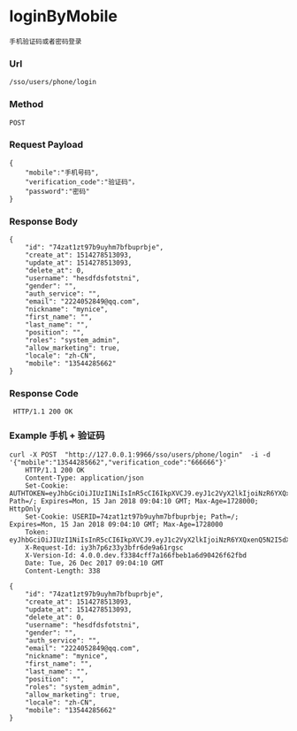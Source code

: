 # loginByMobile
    手机验证码或者密码登录
    
### Url
    /sso/users/phone/login
    
### Method
    POST

### Request Payload
    {
        "mobile":"手机号码",
        "verification_code":"验证码"，
        "password":"密码"
    }

### Response Body
    {
        "id": "74zat1zt97b9uyhm7bfbuprbje",
        "create_at": 1514278513093,
        "update_at": 1514278513093,
        "delete_at": 0,
        "username": "hesdfdsfotstni",
        "gender": "",
        "auth_service": "",
        "email": "2224052849@qq.com",
        "nickname": "mynice",
        "first_name": "",
        "last_name": "",
        "position": "",
        "roles": "system_admin",
        "allow_marketing": true,
        "locale": "zh-CN",
        "mobile": "13544285662"
    }
    
  
### Response Code
     HTTP/1.1 200 OK

### Example 手机 + 验证码
    curl -X POST  "http://127.0.0.1:9966/sso/users/phone/login"  -i -d '{"mobile":"13544285662","verification_code":"666666"}'
        HTTP/1.1 200 OK
        Content-Type: application/json
        Set-Cookie: AUTHTOKEN=eyJhbGciOiJIUzI1NiIsInR5cCI6IkpXVCJ9.eyJ1c2VyX2lkIjoiNzR6YXQxenQ5N2I5dXlobTdiZmJ1cHJiamUiLCJyb2xlcyI6InN5c3RlbV9hZG1pbiIsInByb3BzIjp7ImJyb3dzZXIiOiJjdXJsLzcuNDcuMCIsIm9zIjoidW5rbm93biIsInBsYXRmb3JtIjoidW5rbm93biJ9LCJleHAiOjE1MTYwMDcwNTAsImlhdCI6MTUxNDI3OTA1MCwiaXNzIjoid3d3LmFjY3VybWUuY29tIn0.LnNXdBeeuGlal697KOTdbd6ebvCr0NQKxgoasFPnvLs; Path=/; Expires=Mon, 15 Jan 2018 09:04:10 GMT; Max-Age=1728000; HttpOnly
        Set-Cookie: USERID=74zat1zt97b9uyhm7bfbuprbje; Path=/; Expires=Mon, 15 Jan 2018 09:04:10 GMT; Max-Age=1728000
        Token: eyJhbGciOiJIUzI1NiIsInR5cCI6IkpXVCJ9.eyJ1c2VyX2lkIjoiNzR6YXQxenQ5N2I5dXlobTdiZmJ1cHJiamUiLCJyb2xlcyI6InN5c3RlbV9hZG1pbiIsInByb3BzIjp7ImJyb3dzZXIiOiJjdXJsLzcuNDcuMCIsIm9zIjoidW5rbm93biIsInBsYXRmb3JtIjoidW5rbm93biJ9LCJleHAiOjE1MTYwMDcwNTAsImlhdCI6MTUxNDI3OTA1MCwiaXNzIjoid3d3LmFjY3VybWUuY29tIn0.LnNXdBeeuGlal697KOTdbd6ebvCr0NQKxgoasFPnvLs
        X-Request-Id: iy3h7p6z33y3bfr6de9a61rgsc
        X-Version-Id: 4.0.0.dev.f3384cff7a166fbeb1a6d90426f62fbd
        Date: Tue, 26 Dec 2017 09:04:10 GMT
        Content-Length: 338

    {
        "id": "74zat1zt97b9uyhm7bfbuprbje",
        "create_at": 1514278513093,
        "update_at": 1514278513093,
        "delete_at": 0,
        "username": "hesdfdsfotstni",
        "gender": "",
        "auth_service": "",
        "email": "2224052849@qq.com",
        "nickname": "mynice",
        "first_name": "",
        "last_name": "",
        "position": "",
        "roles": "system_admin",
        "allow_marketing": true,
        "locale": "zh-CN",
        "mobile": "13544285662"
    }
